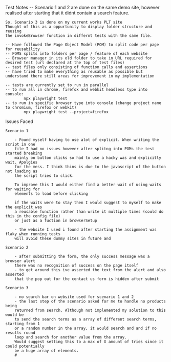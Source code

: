 Test Notes
    -- Scenario 1 and 2 are done on the same demo site, however realised after 
    starting that it didnt contain a search feature.

    So, Scenario 3 is done on my current works PLT site
    Thought of this as a oppurtunity to display folder structure and reusing
    the invokeBrowser function in differnt tests with the same file.

    -- Have followed the Page Object Model (POM) to split code per page for reusability
    -- POMS splits into folders per page / feature of each website
    -- Browser manager in its old folder to take in URL required for desired test (url declared at the top of test files)
    -- test files only consisting of function calls and assertions
    -- have tried to make everything as reusable as possible but understand there still areas for improvement in my implementation

    -- tests are currently set to run in parallel
    -- to run all in chrome, firefox and webkit headless type into console:
            npx playwright test
    -- to run in specific browser type into console (change project name to chromium, firefox or webkit)
            npx playwright test --project=firefox


Issues Faced

    Scenario 1

        - Found myself having to use alot of explicit. When writing the script in one
        file I had no issues however after splitng into POMs the test started breaking
        mainly on button clicks so had to use a hacky was and explicitly wait. Apolgies 
        for the mess. I think thins is due to the javascript of the button not loading as
        the script tries to click.

        To improve this I would either find a better wait of using waits for waiting for
        elements to load before clicking

        if the waits were to stay then I would suggest to myself to make the explicit was
        a reusable function rather than write it multiple times (could do this in the config file)
        or just as a fuction in browserSetup

        - the website I used i found after starting the assignment was flaky when running tests
        will avoid these dummy sites in future and 

    Scenario 2

        - after submitting the form, the only success message was a browser alert
        there was no recognition of success on the page itself
        - to get around this ive asserted the text from the alert and also asserted
        that the pop out for the contact us form is hidden after submit

    Scenario 3

        - no search bar on website used for scenario 1 and 2
        - the last step of the scenario asked for me to handle no products being 
        returned from search. Although not implemented my solution to this would be 
        to send the search terms as a array of different search terms, starting from 1 
        or a random number in the array, it would search and and if no resutls round
        loop and search for another value from the array.
        Would suggest setting this to a max of X amount of tries since it could potentially
        be a huge array of elements.
        #
